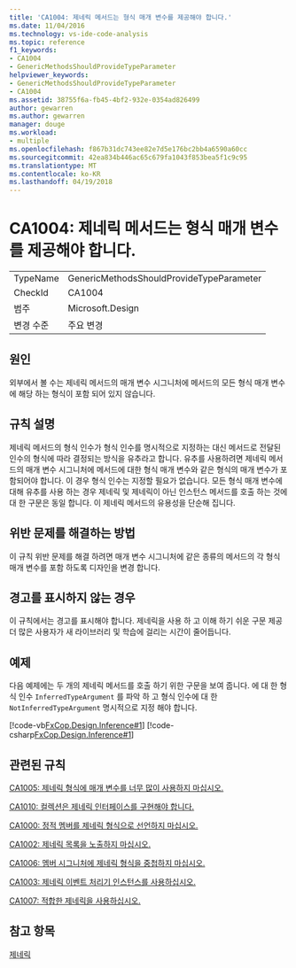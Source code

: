 ```yaml
---
title: 'CA1004: 제네릭 메서드는 형식 매개 변수를 제공해야 합니다.'
ms.date: 11/04/2016
ms.technology: vs-ide-code-analysis
ms.topic: reference
f1_keywords:
- CA1004
- GenericMethodsShouldProvideTypeParameter
helpviewer_keywords:
- GenericMethodsShouldProvideTypeParameter
- CA1004
ms.assetid: 38755f6a-fb45-4bf2-932e-0354ad826499
author: gewarren
ms.author: gewarren
manager: douge
ms.workload:
- multiple
ms.openlocfilehash: f867b31dc743ee82e7d5e176bc2bb4a6590a60cc
ms.sourcegitcommit: 42ea834b446ac65c679fa1043f853bea5f1c9c95
ms.translationtype: MT
ms.contentlocale: ko-KR
ms.lasthandoff: 04/19/2018
---
```

# <a name="ca1004-generic-methods-should-provide-type-parameter"></a>CA1004: 제네릭 메서드는 형식 매개 변수를 제공해야 합니다.
|||
|-|-|
|TypeName|GenericMethodsShouldProvideTypeParameter|
|CheckId|CA1004|
|범주|Microsoft.Design|
|변경 수준|주요 변경|

## <a name="cause"></a>원인
 외부에서 볼 수는 제네릭 메서드의 매개 변수 시그니처에 메서드의 모든 형식 매개 변수에 해당 하는 형식이 포함 되어 있지 않습니다.

## <a name="rule-description"></a>규칙 설명
 제네릭 메서드의 형식 인수가 형식 인수를 명시적으로 지정하는 대신 메서드로 전달된 인수의 형식에 따라 결정되는 방식을 유추라고 합니다. 유추를 사용하려면 제네릭 메서드의 매개 변수 시그니처에 메서드에 대한 형식 매개 변수와 같은 형식의 매개 변수가 포함되어야 합니다. 이 경우 형식 인수는 지정할 필요가 없습니다. 모든 형식 매개 변수에 대해 유추를 사용 하는 경우 제네릭 및 제네릭이 아닌 인스턴스 메서드를 호출 하는 것에 대 한 구문은 동일 합니다. 이 제네릭 메서드의 유용성을 단순해 집니다.

## <a name="how-to-fix-violations"></a>위반 문제를 해결하는 방법
 이 규칙 위반 문제를 해결 하려면 매개 변수 시그니처에 같은 종류의 메서드의 각 형식 매개 변수를 포함 하도록 디자인을 변경 합니다.

## <a name="when-to-suppress-warnings"></a>경고를 표시하지 않는 경우
 이 규칙에서는 경고를 표시해야 합니다. 제네릭을 사용 하 고 이해 하기 쉬운 구문 제공 더 많은 사용자가 새 라이브러리 및 학습에 걸리는 시간이 줄어듭니다.

## <a name="example"></a>예제
 다음 예제에는 두 개의 제네릭 메서드를 호출 하기 위한 구문을 보여 줍니다. 에 대 한 형식 인수 `InferredTypeArgument` 를 파악 하 고 형식 인수에 대 한 `NotInferredTypeArgument` 명시적으로 지정 해야 합니다.

 [!code-vb[FxCop.Design.Inference#1](../code-quality/codesnippet/VisualBasic/ca1004-generic-methods-should-provide-type-parameter_1.vb)]
 [!code-csharp[FxCop.Design.Inference#1](../code-quality/codesnippet/CSharp/ca1004-generic-methods-should-provide-type-parameter_1.cs)]

## <a name="related-rules"></a>관련된 규칙
 [CA1005: 제네릭 형식에 매개 변수를 너무 많이 사용하지 마십시오.](../code-quality/ca1005-avoid-excessive-parameters-on-generic-types.md)

 [CA1010: 컬렉션은 제네릭 인터페이스를 구현해야 합니다.](../code-quality/ca1010-collections-should-implement-generic-interface.md)

 [CA1000: 정적 멤버를 제네릭 형식으로 선언하지 마십시오.](../code-quality/ca1000-do-not-declare-static-members-on-generic-types.md)

 [CA1002: 제네릭 목록을 노출하지 마십시오.](../code-quality/ca1002-do-not-expose-generic-lists.md)

 [CA1006: 멤버 시그니처에 제네릭 형식을 중첩하지 마십시오.](../code-quality/ca1006-do-not-nest-generic-types-in-member-signatures.md)

 [CA1003: 제네릭 이벤트 처리기 인스턴스를 사용하십시오.](../code-quality/ca1003-use-generic-event-handler-instances.md)

 [CA1007: 적합한 제네릭을 사용하십시오.](../code-quality/ca1007-use-generics-where-appropriate.md)

## <a name="see-also"></a>참고 항목
 [제네릭](/dotnet/csharp/programming-guide/generics/index)